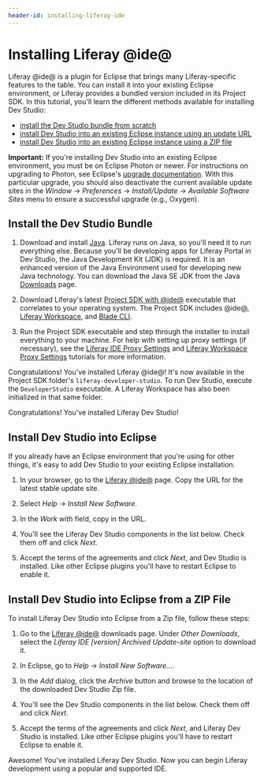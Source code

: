 ```yaml
---
header-id: installing-liferay-ide
---
```


# Installing Liferay @ide@

Liferay @ide@ is a plugin for Eclipse that brings many Liferay-specific features
to the table. You can install it into your existing Eclipse environment, or
Liferay provides a bundled version included in its Project SDK. In this
tutorial, you'll learn the different methods available for installing Dev
Studio:

- [install the Dev Studio bundle from scratch](#install-the-liferay-ide-bundle)
- [install Dev Studio into an existing Eclipse instance using an update URL](#install-liferay-ide-into-eclipse)
- [install Dev Studio into an existing Eclipse instance using a ZIP file](#install-liferay-ide-into-eclipse-from-a-zip-file)

**Important:** If you're installing Dev Studio into an existing Eclipse
environment, you must be on Eclipse Photon or newer. For instructions on
upgrading to Photon, see Eclipse's
[upgrade documentation](https://wiki.eclipse.org/FAQ_How_do_I_upgrade_Eclipse_IDE%3F#Upgrading_existing_Eclipse_IDE_and_Installed_Features_to_newer_release).
With this particular upgrade, you should also deactivate the current available
update sites in the *Window* &rarr; *Preferences* &rarr; *Install/Update* &rarr;
*Available Software Sites* menu to ensure a successful upgrade (e.g., Oxygen).

## Install the Dev Studio Bundle

1.  Download and install [Java](http://java.oracle.com). Liferay runs on Java,
    so you'll need it to run everything else. Because you'll be developing apps
    for Liferay Portal in Dev Studio, the Java Development Kit (JDK) is
    required. It is an enhanced version of the Java Environment used for
    developing new Java technology. You can download the Java SE JDK from the
    Java
    [Downloads](http://www.oracle.com/technetwork/java/javase/downloads/index.html)
    page. 

2.  Download Liferay's latest
    [Project SDK with @ide@](https://sourceforge.net/projects/lportal/files/Liferay%20IDE/)
    executable that correlates to your operating system. The Project SDK
    includes @ide@,
    [Liferay Workspace](/docs/7-1/tutorials/-/knowledge_base/t/liferay-workspace),
    and [Blade CLI](/docs/7-1/tutorials/-/knowledge_base/t/blade-cli).

3.  Run the Project SDK executable and step through the installer to install
    everything to your machine. For help with setting up proxy settings (if
    necessary), see the
    [Liferay IDE Proxy Settings](/docs/7-1/tutorials/-/knowledge_base/t/setting-proxy-requirements-for-liferay-ide)
    and
    [Liferay Workspace Proxy Settings](/docs/7-1/tutorials/-/knowledge_base/t/setting-proxy-requirements-for-liferay-workspace)
    tutorials for more information.

Congratulations! You've installed Liferay @ide@! It's now available in the
Project SDK folder's `liferay-developer-studio`. To run Dev Studio, execute the
`DeveloperStudio` executable. A Liferay Workspace has also been initialized in
that same folder.

Congratulations! You've installed Liferay Dev Studio! 

## Install Dev Studio into Eclipse

If you already have an Eclipse environment that you're using for other
things, it's easy to add Dev Studio to your existing Eclipse installation. 

1.  In your browser, go to the
    [Liferay @ide@](https://community.liferay.com/en_GB/project/-/asset_publisher/TyF2HQPLV1b5/content/ide-installation-instructions)
    page. Copy the URL for the latest stable update site. 

2.  Select *Help* &rarr; *Install New Software*. 

3.  In the *Work with* field, copy in the URL.

4.  You'll see the Liferay Dev Studio components in the list below. Check them
    off and click *Next*. 

5.  Accept the terms of the agreements and click *Next*, and Dev Studio is
    installed. Like other Eclipse plugins you'll have to restart Eclipse to
    enable it. 

## Install Dev Studio into Eclipse from a ZIP File

To install Liferay Dev Studio into Eclipse from a Zip file, follow these steps: 

1.  Go to the
    [Liferay @ide@](https://community.liferay.com/en_GB/project/-/asset_publisher/TyF2HQPLV1b5/content/ide-installation-instructions)
    downloads page. Under *Other Downloads*, select the *Liferay IDE [version]
    Archived Update-site* option to download it.

2.  In Eclipse, go to *Help* &rarr; *Install New Software...*. 

3.  In the *Add* dialog, click the *Archive* button and browse to the location
    of the downloaded Dev Studio Zip file.

4.  You'll see the Dev Studio components in the list below. Check them off and
    click *Next*. 

5.  Accept the terms of the agreements and click *Next*, and Liferay Dev Studio
    is installed. Like other Eclipse plugins you'll have to restart Eclipse to
    enable it.

Awesome! You've installed Liferay Dev Studio. Now you can begin Liferay
development using a popular and supported IDE.
